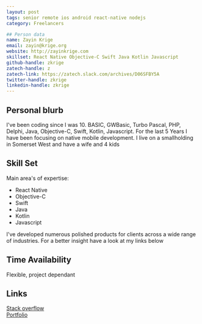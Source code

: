 ```yaml
---
layout: post
tags: senior remote ios android react-native nodejs
category: Freelancers

## Person data
name: Zayin Krige
email: zayin@krige.org
website: http://zayinkrige.com
skillset: React Native Objective-C Swift Java Kotlin Javascript
github-handle: zkrige
zatech-handle: z
zatech-link: https://zatech.slack.com/archives/D06SFBY5A
twitter-handle: zkrige
linkedin-handle: zkrige
---
```


## Personal blurb

I've been coding since I was 10. BASIC, GWBasic, Turbo Pascal, PHP, Delphi, Java, Objective-C, Swift, Kotlin, Javascript. For the last 5 Years I have been focusing on native mobile development. I live on a smallholding in Somerset West and have a wife and 4 kids

## Skill Set

Main area's of expertise:
* React Native
* Objective-C
* Swift
* Java
* Kotlin
* Javascript

I've developed numerous polished products for clients across a wide range of industries. For a better insight have a look at my links below

## Time Availability
Flexible, project dependant

## Links
[Stack overflow](http://stackoverflow.com/users/541634/zayin-krige)  
[Portfolio](http://www.apextechnology.co.za)  
